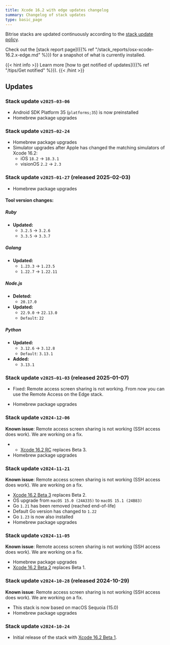 ```yaml
---
title: Xcode 16.2 with edge updates changelog
summary: Changelog of stack updates
type: basic_page
---
```


Bitrise stacks are updated continuously according to the [stack update policy](https://devcenter.bitrise.io/en/infrastructure/build-stacks/stack-update-policy.html).

Check out the [stack report page]({{% ref "/stack_reports/osx-xcode-16.2.x-edge.md" %}}) for a snapshot of what is currently installed.

{{< hint info >}}
Learn more [how to get notified of updates]({{% ref "/tips/Get notified" %}}).
{{< /hint >}}

## Updates

### Stack update `v2025-03-06`

- Android SDK Platform 35 (`platforms;35`) is now preinstalled
- Homebrew package upgrades

### Stack update `v2025-02-24`

- Homebrew package upgrades
- Simulator upgrades after Apple has changed the matching simulators of Xcode 16.2:
  - iOS `18.2` -> `18.3.1`
  - visionOS `2.2` -> `2.3`

### Stack update `v2025-01-27`  (released 2025-02-03)

- Homebrew package upgrades

#### Tool version changes:
##### Ruby
- **Updated:**
  - `3.2.5` → `3.2.6`
  - `3.3.5` → `3.3.7`

##### Golang
- **Updated:**
  - `1.23.3` → `1.23.5`
  - `1.22.7` → `1.22.11`

##### Node.js
- **Deleted:**
  - `20.17.0`
- **Updated:**
  - `22.9.0` → `22.13.0`
  - `Default`: `22`


##### Python
- **Updated:**
  - `3.12.6` → `3.12.8`
  - `Default`: `3.13.1`
- **Added:**
  - `3.13.1`


### Stack update `v2025-01-03`  (released 2025-01-07)

- Fixed: Remote access screen sharing is not working. From now you can use the Remote Access on the Edge stack.

- Homebrew package upgrades

### Stack update `v2024-12-06`

**Known issue**: Remote access screen sharing is not working (SSH access does work). We are working on a fix.

- - [Xcode 16.2 RC](https://developer.apple.com/documentation/xcode-release-notes/xcode-16_2-release-notes) replaces Beta 3.
- Homebrew package upgrades

### Stack update `v2024-11-21`

**Known issue**: Remote access screen sharing is not working (SSH access does work). We are working on a fix.

- [Xcode 16.2 Beta 3](https://developer.apple.com/documentation/xcode-release-notes/xcode-16_2-release-notes) replaces Beta 2.
- OS upgrade from `macOS 15.0 (24A335)` to `macOS 15.1 (24B83)`
- Go `1.21` has been removed (reached end-of-life)
- Default Go version has changed to `1.22`
- Go `1.23` is now also installed
- Homebrew package upgrades

### Stack update `v2024-11-05`

**Known issue**: Remote access screen sharing is not working (SSH access does work). We are working on a fix.

- Homebrew package upgrades
- [Xcode 16.2 Beta 2](https://developer.apple.com/documentation/xcode-release-notes/xcode-16_2-release-notes) replaces Beta 1.

### Stack update `v2024-10-28` (released 2024-10-29)

**Known issue**: Remote access screen sharing is not working (SSH access does work). We are working on a fix.

- This stack is now based on macOS Sequoia (15.0)
- Homebrew package upgrades

### Stack update `v2024-10-24`

- Initial release of the stack with [Xcode 16.2 Beta 1](https://developer.apple.com/documentation/xcode-release-notes/xcode-16_2-release-notes).


